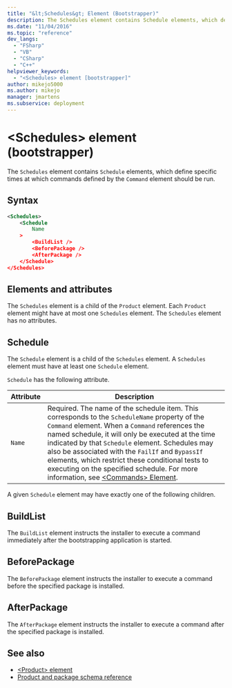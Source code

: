 ```yaml
---
title: "&lt;Schedules&gt; Element (Bootstrapper)"
description: The Schedules element contains Schedule elements, which define specific times at which commands defined by the Command element should be run.
ms.date: "11/04/2016"
ms.topic: "reference"
dev_langs:
  - "FSharp"
  - "VB"
  - "CSharp"
  - "C++"
helpviewer_keywords:
  - "<Schedules> element [bootstrapper]"
author: mikejo5000
ms.author: mikejo
manager: jmartens
ms.subservice: deployment
---
```

# &lt;Schedules&gt; element (bootstrapper)

The `Schedules` element contains `Schedule` elements, which define specific times at which commands defined by the `Command` element should be run.

## Syntax

```xml
<Schedules>
    <Schedule
        Name
    >
        <BuildList />
        <BeforePackage />
        <AfterPackage />
    </Schedule>
</Schedules>
```

## Elements and attributes
 The `Schedules` element is a child of the `Product` element. Each `Product` element might have at most one `Schedules` element. The `Schedules` element has no attributes.

## Schedule
 The `Schedule` element is a child of the `Schedules` element. A `Schedules` element must have at least one `Schedule` element.

 `Schedule` has the following attribute.

|Attribute|Description|
|---------------|-----------------|
|`Name`|Required. The name of the schedule item. This corresponds to the `ScheduleName` property of the `Command` element. When a `Command` references the named schedule, it will only be executed at the time indicated by that `Schedule` element. Schedules may also be associated with the `FailIf` and `BypassIf` elements, which restrict these conditional tests to executing on the specified schedule. For more information, see [\<Commands> Element](../deployment/commands-element-bootstrapper.md).|

 A given `Schedule` element may have exactly one of the following children.

## BuildList
 The `BuildList` element instructs the installer to execute a command immediately after the bootstrapping application is started.

## BeforePackage
 The `BeforePackage` element instructs the installer to execute a command before the specified package is installed.

## AfterPackage
 The `AfterPackage` element instructs the installer to execute a command after the specified package is installed.

## See also
- [\<Product> element](../deployment/product-element-bootstrapper.md)
- [Product and package schema reference](../deployment/product-and-package-schema-reference.md)
